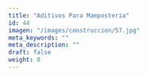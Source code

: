 ```yaml
---
title: "Aditivos Para Mamposteria"
id: 44
imagen: "/images/construccion/57.jpg"
meta_keywords: ""
meta_description: ""
draft: false
weight: 0
---
```

